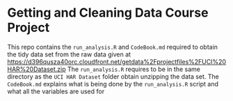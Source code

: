# Getting and Cleaning Data Course Project

This repo contains the `run_analysis.R` and `CodeBook.md` required to obtain the tidy data set from the raw data given at https://d396qusza40orc.cloudfront.net/getdata%2Fprojectfiles%2FUCI%20HAR%20Dataset.zip
The `run_analysis.R` requires to be in the same directory as the `UCI HAR Dataset` folder obtain unzipping the data set.
The `CodeBook.md` explains what is being done by the `run_analysis.R` script and what all the variables are used for